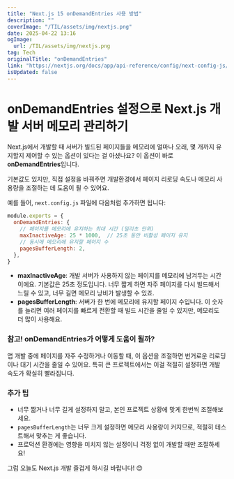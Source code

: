 ```yaml
---
title: "Next.js 15 onDemandEntries 사용 방법"
description: ""
coverImage: "/TIL/assets/img/nextjs.png"
date: 2025-04-22 13:16
ogImage: 
  url: /TIL/assets/img/nextjs.png
tag: Tech
originalTitle: "onDemandEntries"
link: "https://nextjs.org/docs/app/api-reference/config/next-config-js/onDemandEntries"
isUpdated: false
---
```



# onDemandEntries 설정으로 Next.js 개발 서버 메모리 관리하기

Next.js에서 개발할 때 서버가 빌드된 페이지들을 메모리에 얼마나 오래, 몇 개까지 유지할지 제어할 수 있는 옵션이 있다는 걸 아셨나요? 이 옵션이 바로 **onDemandEntries**입니다.

기본값도 있지만, 직접 설정을 바꿔주면 개발환경에서 페이지 리로딩 속도나 메모리 사용량을 조절하는 데 도움이 될 수 있어요.

예를 들어, `next.config.js` 파일에 다음처럼 추가하면 됩니다:

```js
module.exports = {
  onDemandEntries: {
    // 페이지를 메모리에 유지하는 최대 시간 (밀리초 단위)
    maxInactiveAge: 25 * 1000,  // 25초 동안 비활성 페이지 유지
    // 동시에 메모리에 유지할 페이지 수
    pagesBufferLength: 2,
  },
}
```

- **maxInactiveAge**: 개발 서버가 사용하지 않는 페이지를 메모리에 남겨두는 시간이에요. 기본값은 25초 정도입니다. 너무 짧게 하면 자주 페이지를 다시 빌드해서 느릴 수 있고, 너무 길면 메모리 낭비가 발생할 수 있죠.
- **pagesBufferLength**: 서버가 한 번에 메모리에 유지할 페이지 수입니다. 이 숫자를 늘리면 여러 페이지를 빠르게 전환할 때 빌드 시간을 줄일 수 있지만, 메모리도 더 많이 사용해요.

### 참고! onDemandEntries가 어떻게 도움이 될까?

앱 개발 중에 페이지를 자주 수정하거나 이동할 때, 이 옵션을 조절하면 번거로운 리로딩이나 대기 시간을 줄일 수 있어요. 특히 큰 프로젝트에서는 이걸 적절히 설정하면 개발 속도가 확실히 빨라집니다.

### 추가 팁

- 너무 짧거나 너무 길게 설정하지 말고, 본인 프로젝트 상황에 맞게 한번씩 조절해보세요.
- `pagesBufferLength`는 너무 크게 설정하면 메모리 사용량이 커지므로, 적절히 테스트해서 맞추는 게 좋습니다.
- 프로덕션 환경에는 영향을 미치지 않는 설정이니 걱정 없이 개발할 때만 조절하세요!

그럼 오늘도 Next.js 개발 즐겁게 하시길 바랍니다! 😊